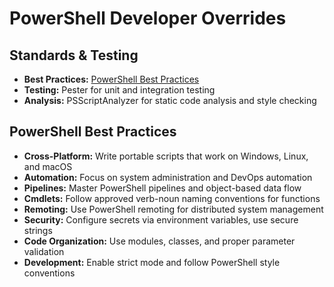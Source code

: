 # PowerShell Developer Overrides

## Standards & Testing

- **Best Practices:** [PowerShell Best Practices](https://docs.microsoft.com/en-us/powershell/scripting/dev-cross-plat/writing-portable-cmdlets)
- **Testing:** Pester for unit and integration testing
- **Analysis:** PSScriptAnalyzer for static code analysis and style checking

## PowerShell Best Practices

- **Cross-Platform:** Write portable scripts that work on Windows, Linux, and macOS
- **Automation:** Focus on system administration and DevOps automation
- **Pipelines:** Master PowerShell pipelines and object-based data flow
- **Cmdlets:** Follow approved verb-noun naming conventions for functions
- **Remoting:** Use PowerShell remoting for distributed system management
- **Security:** Configure secrets via environment variables, use secure strings
- **Code Organization:** Use modules, classes, and proper parameter validation
- **Development:** Enable strict mode and follow PowerShell style conventions
